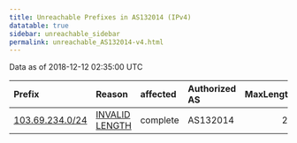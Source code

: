```yaml
---
title: Unreachable Prefixes in AS132014 (IPv4)
datatable: true
sidebar: unreachable_sidebar
permalink: unreachable_AS132014-v4.html
---
```


Data as of 2018-12-12 02:35:00 UTC


<div class="datatable-begin"></div>

| Prefix                                                   | Reason                                                                                                     | affected   | Authorized AS   |   MaxLength | Anchor                                       |   unreachable /24s |
|:---------------------------------------------------------|:-----------------------------------------------------------------------------------------------------------|:-----------|:----------------|------------:|:---------------------------------------------|-------------------:|
| [103.69.234.0/24](https://stat.ripe.net/103.69.234.0/24) | [INVALID LENGTH](https://rpki-validator.ripe.net/announcement-preview?asn=AS132014&prefix=103.69.234.0/24) | complete   | AS132014        |          23 | [APNIC](unreachable_APNIC_RPKI_Root-v4.html) |                  1 |

<div class="datatable-end"></div>